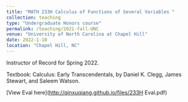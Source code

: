 ```yaml
---
title: "MATH 233H Calculus of Functions of Several Variables "
collection: teaching
type: "Undergraduate Honors course"
permalink: /teaching/2021-fall-UNC
venue: "University of North Carolina at Chapel Hill"
date: 2022-1-10
location: "Chapel Hill, NC"
---
```


Instructor of Record for Spring 2022. 

Textbook: Calculus: Early Transcendentals, by Daniel K. Clegg, James Stewart, and Saleem Watson.

[View Eval here](http://qinxuqiang.github.io/files/233H Eval.pdf)

